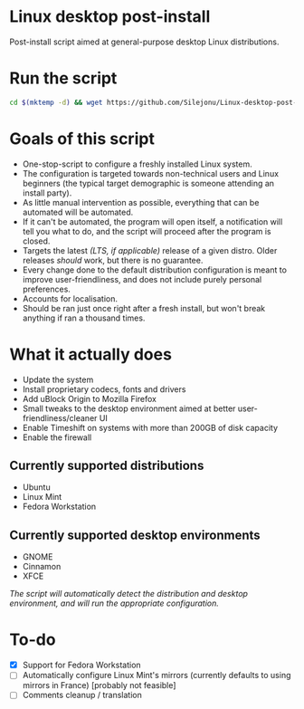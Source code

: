 # Linux desktop post-install
Post-install script aimed at general-purpose desktop Linux distributions.

# Run the script
```bash
cd $(mktemp -d) && wget https://github.com/Silejonu/Linux-desktop-post-install/archive/refs/heads/main.zip && unzip main.zip && cd Linux-desktop-post-install-main && bash ./linux_desktop_post-install.sh
```

# Goals of this script
- One-stop-script to configure a freshly installed Linux system.
- The configuration is targeted towards non-technical users and Linux beginners (the typical target demographic is someone attending an install party).
- As little manual intervention as possible, everything that can be automated will be automated.
- If it can't be automated, the program will open itself, a notification will tell you what to do, and the script will proceed after the program is closed.
- Targets the latest *(LTS, if applicable)* release of a given distro. Older releases *should* work, but there is no guarantee.
- Every change done to the default distribution configuration is meant to improve user-friendliness, and does not include purely personal preferences.
- Accounts for localisation.
- Should be ran just once right after a fresh install, but won't break anything if ran a thousand times.

# What it actually does
- Update the system
- Install proprietary codecs, fonts and drivers
- Add uBlock Origin to Mozilla Firefox
- Small tweaks to the desktop environment aimed at better user-friendliness/cleaner UI
- Enable Timeshift on systems with more than 200GB of disk capacity
- Enable the firewall

## Currently supported distributions
- Ubuntu
- Linux Mint
- Fedora Workstation

## Currently supported desktop environments
- GNOME
- Cinnamon
- XFCE

*The script will automatically detect the distribution and desktop environment, and will run the appropriate configuration.*

# To-do

- [x] Support for Fedora Workstation
- [ ] Automatically configure Linux Mint's mirrors (currently defaults to using mirrors in France) [probably not feasible]
- [ ] Comments cleanup / translation
